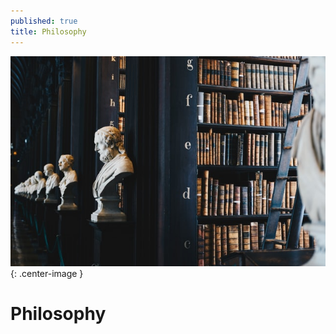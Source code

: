 ```yaml
---
published: true
title: Philosophy
---
```

![](/assets/images/philosophy.jpg?raw=true){: .center-image }
# Philosophy